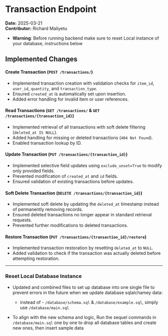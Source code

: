 # Transaction Endpoint

**Date:** 2025-03-21  
**Contributor:** Richard Maliyetu  

- **Warning**: Before running backend make sure to reset Local instance of your database, instructions below


## **Implemented Changes**  

#### **Create Transaction (`POST /transactions/`)**  
- Implemented transaction creation with validation checks for `item_id`, `user_id`, `quantity`, and `transaction_type`.  
- Ensured `created_at` is automatically set upon insertion.  
- Added error handling for invalid item or user references.  

#### **Read Transactions (`GET /transactions/` & `GET /transactions/{transaction_id}`)**  
- Implemented retrieval of all transactions with soft delete filtering (`deleted_at IS NULL`).  
- Added handling for missing or deleted transactions (`404 Not Found`).  
- Enabled transaction lookup by ID.  

#### **Update Transaction (`PUT /transactions/{transaction_id}`)**  
- Implemented selective field updates using `exclude_unset=True` to modify only provided fields.  
- Prevented modification of `created_at` and `id` fields.  
- Ensured validation of existing transactions before updates.  

#### **Soft Delete Transaction (`DELETE /transactions/{transaction_id}`)**  
- Implemented soft delete by updating the `deleted_at` timestamp instead of permanently removing records.  
- Ensured deleted transactions no longer appear in standard retrieval requests.  
- Prevented further modifications to deleted transactions.  

#### **Restore Transaction (`PUT /transactions/{transaction_id}/restore`)**  
- Implemented transaction restoration by resetting `deleted_at` to `NULL`.  
- Added validation to check if the transaction was actually deleted before attempting restoration.  

---  

### Reset Local Database Instance  
- Updated and combined files to set up database into one single file to prevent errors in the future when we update database sqlalchamey data:
    - instead of - `/database/schema.sql` & `/database/example.sql`, simply use `/database/main.sql`

- To align with the new schema and logic, Run the sequel commands in `/database/main.sql` one by one to drop all database tables and create new ones, then insert sample data